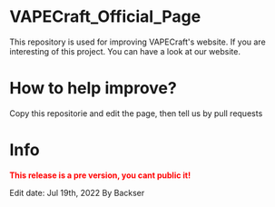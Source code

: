 # VAPECraft_Official_Page
This repository is used for improving VAPECraft's website. If you are interesting of this project. You can have a look at our website.


# How to help improve?
Copy this repositorie and edit the page, then tell us by pull requests

# Info
**<font color="red">This release is a pre version, you cant public it!</font>**


Edit date: Jul 19th, 2022
By Backser
